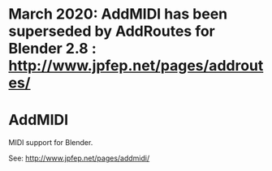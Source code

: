 # March 2020: AddMIDI has been superseded by AddRoutes for Blender 2.8 : http://www.jpfep.net/pages/addroutes/

# AddMIDI
MIDI support for Blender.

See: http://www.jpfep.net/pages/addmidi/
